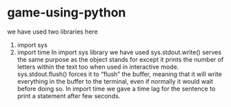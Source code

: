 # game-using-python
we have used two libraries here
1. import sys
2. import time
In import sys library we have used sys.stdout.write() serves the same purpose as the object stands for except it prints the number of letters within the text too when used in interactive mode. sys.stdout.flush() forces it to “flush” the buffer, meaning that it will write everything in the buffer to the terminal, even if normally it would wait before doing so. 
In import time we gave a time lag for the sentence to print a statement after few seconds. 
